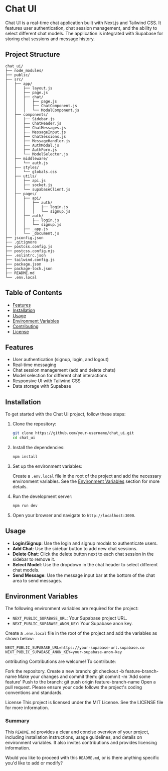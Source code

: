 # Chat UI

Chat UI is a real-time chat application built with Next.js and Tailwind CSS. It features user authentication, chat session management, and the ability to select different chat models. The application is integrated with Supabase for storing chat sessions and message history.

## Project Structure
```
chat_ui/
├── node_modules/
├── public/
├── src/
│   ├── app/
│   │   ├── layout.js
│   │   ├── page.js
│   │   ├── chat/
│   │   │   ├── page.js
│   │   │   ├── ChatComponent.js
│   │   │   └── ModalComponent.js
│   ├── components/
│   │   ├── Sidebar.js
│   │   ├── ChatHeader.js
│   │   ├── ChatMessages.js
│   │   ├── MessageInput.js
│   │   ├── ChatSessions.js
│   │   ├── MessageHandler.js
│   │   ├── AuthModal.js
│   │   ├── AuthForm.js 
│   │   └── ModelSelector.js
│   ├── middleware/
│   │   └── auth.js
│   ├── styles/
│   │   └── globals.css
│   ├── utils/
│   │   ├── api.js
│   │   ├── socket.js
│   │   └── supabaseClient.js
│   ├── pages/
│   │   ├── api/
│   │   │   ├── auth/
│   │   │   │   ├── login.js
│   │   │   │   └── signup.js
│   │   ├── auth/
│   │   │   ├── login.js
│   │   │   └── signup.js
│   │   ├── _app.js
│   │   └── _document.js
├── jsconfig.json
├── .gitignore
├── postcss.config.js
├── postcss.config.mjs
├── .eslintrc.json
├── tailwind.config.js
├── package.json
├── package-lock.json
├── README.md
└── .env.local
```

## Table of Contents

- [Features](#features)
- [Installation](#installation)
- [Usage](#usage)
- [Environment Variables](#environment-variables)
- [Contributing](#contributing)
- [License](#license)

## Features

- User authentication (signup, login, and logout)
- Real-time messaging
- Chat session management (add and delete chats)
- Model selection for different chat interactions
- Responsive UI with Tailwind CSS
- Data storage with Supabase

## Installation

To get started with the Chat UI project, follow these steps:

1. Clone the repository:

    ```bash
    git clone https://github.com/your-username/chat_ui.git
    cd chat_ui
    ```

2. Install the dependencies:

    ```bash
    npm install
    ```

3. Set up the environment variables:

    Create a `.env.local` file in the root of the project and add the necessary environment variables. See the [Environment Variables](#environment-variables) section for more details.

4. Run the development server:

    ```bash
    npm run dev
    ```

5. Open your browser and navigate to `http://localhost:3000`.

## Usage

- **Login/Signup**: Use the login and signup modals to authenticate users.
- **Add Chat**: Use the sidebar button to add new chat sessions.
- **Delete Chat**: Click the delete button next to each chat session in the sidebar to remove it.
- **Select Model**: Use the dropdown in the chat header to select different chat models.
- **Send Message**: Use the message input bar at the bottom of the chat area to send messages.

## Environment Variables

The following environment variables are required for the project:

- `NEXT_PUBLIC_SUPABASE_URL`: Your Supabase project URL.
- `NEXT_PUBLIC_SUPABASE_ANON_KEY`: Your Supabase anon key.

Create a `.env.local` file in the root of the project and add the variables as shown below:

```
NEXT_PUBLIC_SUPABASE_URL=https://your-supabase-url.supabase.co
NEXT_PUBLIC_SUPABASE_ANON_KEY=your-supabase-anon-key
```

ontributing
Contributions are welcome! To contribute:

Fork the repository.
Create a new branch: git checkout -b feature-branch-name
Make your changes and commit them: git commit -m 'Add some feature'
Push to the branch: git push origin feature-branch-name
Open a pull request.
Please ensure your code follows the project's coding conventions and standards.

License
This project is licensed under the MIT License. See the LICENSE file for more information.


### Summary

This `README.md` provides a clear and concise overview of your project, including installation instructions, usage guidelines, and details on environment variables. It also invites contributions and provides licensing information.

Would you like to proceed with this `README.md`, or is there anything specific you'd like to add or modify?






